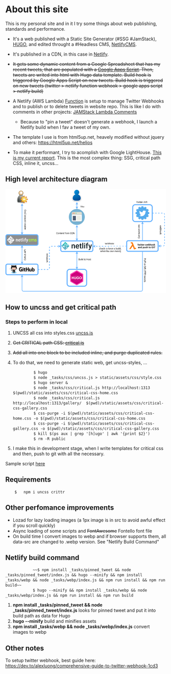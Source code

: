 # About this site

This is my personal site and in it I try some things about web publishing, standards and performance.

* It's a web published with a Static Site Generator (#SSG #JamStack), [HUGO](https://gohugo.io), and edited throught a #Headless CMS, [NetlifyCMS](https://www.netlifycms.org).

* It's published in a CDN, in this case in [Netlify](http://netlify.com).

* ~~It gets some dynamic content from a Google Spreadsheet that has my recent tweets, that are populated with a [Google Apps Script](static/gas-scripts/get-twitter.gs). Then, tweets are writed into html with Hugo data template. ~~Build hook is triggered by Google Apps Script on new tweets~~. Build hook is triggered on new tweets (twitter > netlify function webhook > google apps script > netlify build)~~

* A Netlify (AWS Lambda) [Function](../../tree/master/functions) is setup to manage Twitter Webhooks and to publish or to delete tweets in website repo. This is like I do with comments in other projects: [JAMStack Lambda Comments](https://github.com/davidayalas/jamstack-lambda-comments)

    * Because to "pin a tweet" doesn't generate a webhook, I launch a Netlify build when I fav a tweet of my own.

* The template I use is from html5up.net, heavely modified without jquery and others: https://html5up.net/helios

* To make it performant, I try to acomplish with Google LightHouse. [This is my current report](https://lighthouse-dot-webdotdevsite.appspot.com/lh/html?url=https://www.davidayala.eu). This is the most complex thing: SSG, critical path CSS, inline it, uncss...  

## High level architecture diagram

![architecture](content/media/personal-site.png)

## How to uncss and get critical path

### Steps to perform in local

1. UNCSS all css into styles.css [uncss.js](_tasks/css/uncss.js)
2. ~~Get CRITICAL path CSS: [critical.js](_tasks/css/critical.js)~~
3. ~~Add all into one block to be included inline, and purge duplicated rules.~~
4. To do that, we need to generate static web, get uncss-styles, ...

                $ hugo
                $ node _tasks/css/uncss.js > static/assets/css/style.css    
                $ hugo server &
                $ node _tasks/css/critical.js http://localhost:1313 $(pwd)/static/assets/css/critical-css-home.css
                $ node _tasks/css/critical.js http://localhost:1313/gallery/  $(pwd)/static/assets/css/critical-css-gallery.css
                $ css-purge -i $(pwd)/static/assets/css/critical-css-home.css -o $(pwd)/static/assets/css/critical-css-home.css 
                $ css-purge -i $(pwd)/static/assets/css/critical-css-gallery.css -o $(pwd)/static/assets/css/critical-css-gallery.css
                $ kill $(ps aux | grep '[h]ugo' | awk '{print $2}')
                $ rm -R public

3. I make this in development stage, when I write templates for critical css and then, push to git with all the necessary.

Sample script [here](buildcss.sh)

## Requirements

        $   npm i uncss crittr    


## Other perfomance improvements 

- Lozad for lazy loading images (a 1px image is in src to avoid awful effect if you scroll quickly)
- Async loading of some scripts and ~~FontAwesome~~ Fontello font file
- On build time I convert images to webp and if browser supports them, all data-src are changed to .webp version. See "Netlify Build Command"

## Netlify build command

                ~~$ npm install _tasks/pinned_tweet && node _tasks/pinned_tweet/index.js && hugo --minify && npm install _tasks/webp && node _tasks/webp/index.js && npm run install && npm run build~~
                $ hugo --minify && npm install _tasks/webp && node _tasks/webp/index.js && npm run install && npm run build
                

1. **npm install _tasks/pinned_tweet && node _tasks/pinned_tweet/index.js** looks for pinned tweet and put it into build path as data for Hugo
2. **hugo --minify** build and minifies assets
3. **npm install _tasks/webp && node _tasks/webp/index.js** convert images to webp


## Other notes

To setup twitter webhook, best guide here: https://dev.to/alexluong/comprehensive-guide-to-twitter-webhook-1cd3
